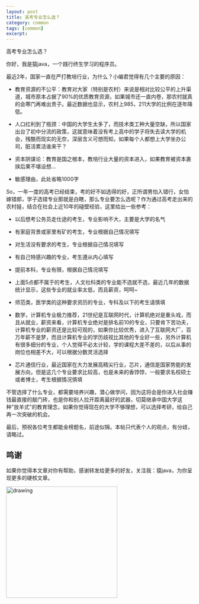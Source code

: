 ```yaml
---
layout: post
title: 高考专业怎么选？
category: common
tags: [common]
excerpt:
---
```

高考专业怎么选？

你好，我是猿java，一个践行终生学习的程序员。

最近2年，国家一直在严打教培行业，为什么？小编君觉得有几个主要的原因：
- 教育资源的不公平：教育对大家（特别是农村）来说是相对比较公平的上升渠道，城市原本占据了90%的优质教育资源，如果城市还一直内卷，那农村就真的会寒门再难出贵子。最近数据也显示，农村上985，211大学的比例在逐年降低。

- 人口红利到了瓶颈：中国的大学生太多了，而技术类工种大量空缺，所以国家出台了初中分流的政策，这就意味着没有考上高中的学子将失去读大学的机会，残酷而现实的无奈，深层含义可想而知，如果每个人都想上大学坐办公司，脏活累活谁来干？

- 资本阴谋论：教育是国之根本，教培行业大量的资本进入，如果教育被资本裹挟后果不堪设想...

- 敏感理由，此处省略1000字

So，一年一度的高考已经结束，考的好不如选得的好，正所谓男怕入错行，女怕嫁错郎，学子选错专业那就是白瞎，那么专业要怎么选呢？作为通过高考走出来的农村娃，结合在社会上近10年的碰壁经验，这里给出一些参考：

- 以后想考公务员走仕途的考生，专业影响不大，主要是大学的名气

- 有家庭背景或家里有矿的考生，专业根据自己情况填写

- 对生活没有要求的考生，专业根据自己情况填写

- 有自己特感兴趣的专业，考生遵从内心填写

- 提前本科，专业有限，根据自己情况填写

- 上面5点都不属于的考生，人文社科类的专业能不选就不选，最近几年的数据统计显示，这些专业的就业率太低，而且薪资，呵呵~

- 师范类，医学类的这种要求资历的专业，专科及以下的考生请慎填

- 数学，计算机专业极力推荐，21世纪是互联网时代，计算机绝对是重头戏，而且从就业，薪资来看，计算机专业绝对是排名前10的专业，只要肯下苦功夫，计算机专业的薪资还是比较可观的，如果你比较优秀，进入了互联网大厂，百万年薪不是梦，而且计算机专业的学历歧视比其他的专业好一些，另外计算机有很多细分的专业，个人觉得不必太计较，学的课程大差不差的，以后从事的岗位也相差不大，可以根据分数灵活选择

- 芯片通信行业，最近国家在大力发展高精尖行业，芯片，通信是国家势能的发展方向，但是这几个专业要求比较高，也是未来的香饽饽，一般要求名校硕士或者博士，考生根据情况慎填


不管选择了什么专业，都需要培养兴趣，潜心做学问，因为这将会是你进入社会赚钱最直接的敲门砖，也是你和别人拉开距离最好的武器，切莫继承中国大学这种"放羊式"的教育理念，如果你觉得现在的大学不够理想，可以选择考研，给自己再一次突破的机会。


最后，预祝各位考生都能金榜题名，前途似锦。本帖只代表个人的观点，有分歧，请略过。


## 鸣谢
如果你觉得本文章对你有帮助，感谢转发给更多的好友，关注我：猿java，为你呈现更多的硬核文章。

<img src="https://yuanjava.cn/assets/img/pub.jpg" alt="drawing" style="width:300px;"/>
